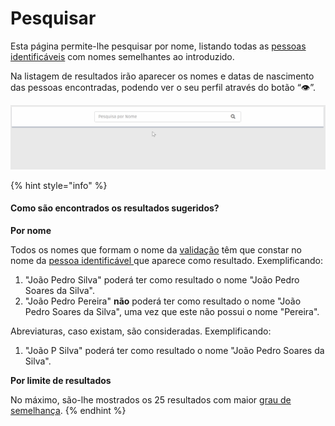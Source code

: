# Pesquisar

Esta página permite-lhe pesquisar por nome, listando todas as [pessoas identificáveis](../../glossario/glossario-aplicacao.md#pessoa-identificavel) com nomes semelhantes ao introduzido.

Na listagem de resultados irão aparecer os nomes e datas de nascimento das pessoas encontradas, podendo ver o seu perfil através do botão “👁”.

![Página de pesquisa](../../.gitbook/assets/search.gif)

{% hint style="info" %}
#### Como são encontrados os resultados sugeridos?

**Por nome**

Todos os nomes que formam o nome da [validação](../../glossario/glossario-aplicacao.md#validacao) têm que constar no nome da [pessoa identificável ](../../glossario/glossario-aplicacao.md#pessoa-identificavel)que aparece como resultado. Exemplificando:

1. "João Pedro Silva" poderá ter como resultado o nome "João Pedro Soares da Silva".
2. "João Pedro Pereira" **não** poderá ter como resultado o nome "João Pedro Soares da Silva", uma vez que este não possui o nome "Pereira".

Abreviaturas, caso existam, são consideradas. Exemplificando:

1. "João P Silva" poderá ter como resultado o nome "João Pedro Soares da Silva".

**Por limite de resultados**

No máximo, são-lhe mostrados os 25 resultados com maior [grau de semelhança](../../glossario/glossario-aplicacao.md#grau-de-semelhanca).
{% endhint %}
